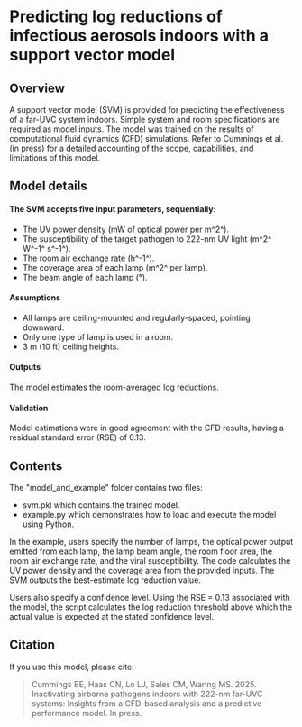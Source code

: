 # Predicting log reductions of infectious aerosols indoors with a support vector model

## Overview

A support vector model (SVM) is provided for predicting the effectiveness of a far-UVC system indoors. Simple system and room specifications are required as model inputs. The model was trained on the results of computational fluid dynamics (CFD) simulations. Refer to Cummings et al. (in press) for a detailed accounting of the scope, capabilities, and limitations of this model.

## Model details
#### The SVM accepts five input parameters, sequentially:
 - The UV power density (mW of optical power per m^2^).
 - The susceptibility of the target pathogen to 222-nm UV light (m^2^ W^-1^ s^-1^). 
 - The room air exchange rate (h^-1^).
 - The coverage area of each lamp (m^2^ per lamp).
 - The beam angle of each lamp (°).

#### Assumptions
 - All lamps are ceiling-mounted and regularly-spaced, pointing downward. 
 - Only one type of lamp is used in a room.
 - 3 m (10 ft) ceiling heights.
#### Outputs
The model estimates the room-averaged log reductions.
#### Validation
Model estimations were in good agreement with the CFD results, having a residual standard error (RSE) of 0.13. 
## Contents
The "model_and_example" folder contains two files:

 - svm.pkl which contains the trained model.
 - example.py which demonstrates how to load and execute the model using Python.

In the example, users specify the number of lamps, the optical power output emitted from each lamp, the lamp beam angle, the room floor area, the room air exchange rate, and the viral susceptibility. The code calculates the UV power density and the coverage area from the provided inputs. The SVM outputs the best-estimate log reduction value.

Users also specify a confidence level. Using the RSE = 0.13 associated with the model, the script calculates the log reduction threshold above which the actual value is expected at the stated confidence level.
## Citation
If you use this model, please cite:
>Cummings BE, Haas CN, Lo LJ, Sales CM, Waring MS. 2025. Inactivating airborne pathogens indoors with 222-nm far-UVC systems: Insights from a CFD-based analysis and a predictive performance model. In press.
